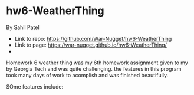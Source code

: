 # hw6-WeatherThing
By Sahil Patel

- Link to repo:  https://github.com/War-Nugget/hw6-WeatherThing
- Link to page:  https://war-nugget.github.io/hw6-WeatherThing/
- 
Homework 6 weather thing was my 6th homework assignment given to my by Georgia Tech and was quite challenging. the features in this program took many days of work to acomplish and was finished beautifully. 

SOme features include: 
